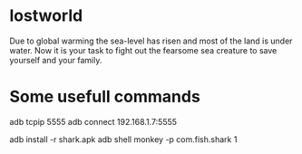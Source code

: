 # lostworld
Due to global warming the sea-level has risen and most of the land is under water. Now it is your task to fight out the fearsome sea creature to save yourself and your family.



Some usefull commands
==================
adb tcpip 5555
adb connect 192.168.1.7:5555

adb install -r shark.apk
adb shell monkey -p com.fish.shark 1

